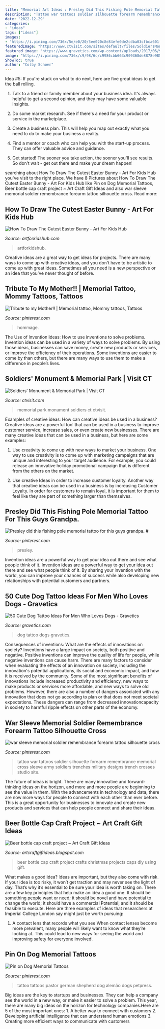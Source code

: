 ```yaml
---
title: "Memorial Art Ideas : Presley Did This Fishing Pole Memorial Tattoo For This Guys Grandpa. #"
description: "Tattoo war tattoos soldier silhouette forearm remembrance memorial cross sleeve army soldiers trenches military designs trench crosses studio site"
date: "2022-12-29"
categories:
- "ideas"
tags: ["ideas"]
images:
- "https://i.pinimg.com/736x/5e/e0/20/5ee020c8e84efe0de2cdba03cfbca601--tribute-mothers.jpg"
featuredImage: "https://www.ctvisit.com/sites/default/files/SoldiersMonument.jpg"
featured_image: "https://www.gravetics.com/wp-content/uploads/2017/06/Snupy-Dog-Abstract.jpg"
image: "https://i.pinimg.com/736x/c9/98/6c/c9986cbb663c909368de8878e985aa53.jpg"
ShowToc: true
author: "Colby Schoen"
---
```



Idea #5:
If you're stuck on what to do next, here are five great ideas to get the ball rolling.
1. Talk to a friend or family member about your business idea. It's always helpful to get a second opinion, and they may have some valuable insights.

2. Do some market research. See if there's a need for your product or service in the marketplace.

3. Create a business plan. This will help you map out exactly what you need to do to make your business a reality.

4. Find a mentor or coach who can help you with the start-up process. They can offer valuable advice and guidance.

5. Get started! The sooner you take action, the sooner you'll see results. So don't wait - get out there and make your dream happen!

	

		
searching about How To Draw The Cutest Easter Bunny - Art For Kids Hub you've visit to the right place. We have 8 Pictures about How To Draw The Cutest Easter Bunny - Art For Kids Hub like Pin on Dog Memorial Tattoos, Beer bottle cap craft project ~ Art Craft Gift Ideas and also war sleeve memorial soldier remembrance forearm tattoo silhouette cross. Read more:
		
    
## How To Draw The Cutest Easter Bunny - Art For Kids Hub

<img loading=lazy src="https://www.artforkidshub.com/wp-content/uploads/2018/03/How-To-Draw-The-Cutest-Easter-Bunny-feature.jpg" onerror="this.onerror=null;this.src='https://tse2.mm.bing.net/th?id=OIP.b15aRm0HMJe2Vn2pdzrGSgHaEK&amp;pid=15.1';" alt="How To Draw The Cutest Easter Bunny - Art For Kids Hub">

_Source: artforkidshub.com_

>artforkidshub. 

	

Creative ideas are a great way to get ideas for projects. There are many ways to come up with creative ideas, and you don't have to be artistic to come up with great ideas. Sometimes all you need is a new perspective or an idea that you've never thought of before.

    
## Tribute To My Mother!! | Memorial Tattoo, Mommy Tattoos, Tattoos

<img loading=lazy src="https://i.pinimg.com/736x/5e/e0/20/5ee020c8e84efe0de2cdba03cfbca601--tribute-mothers.jpg" onerror="this.onerror=null;this.src='https://tse1.mm.bing.net/th?id=OIP.TBgq7ApO9JTofNSiyXj7UAHaLg&amp;pid=15.1';" alt="Tribute to my Mother!! | Memorial tattoo, Mommy tattoos, Tattoos">

_Source: pinterest.com_

>hommage. 

	

The Use of Invention Ideas: How to use inventions to solve problems.
Invention ideas can be used in a variety of ways to solve problems. By using those ideas, businesses can save money, create new products or services, or improve the efficiency of their operations. Some inventions are easier to come by than others, but there are many ways to use them to make a difference in people’s lives.

    
## Soldiers&#039; Monument &amp; Memorial Park | Visit CT

<img loading=lazy src="https://www.ctvisit.com/sites/default/files/SoldiersMonument.jpg" onerror="this.onerror=null;this.src='https://tse2.mm.bing.net/th?id=OIP.V46DZITE26Ioc3_52H07TAHaJ4&amp;pid=15.1';" alt="Soldiers&#039; Monument &amp; Memorial Park | Visit CT">

_Source: ctvisit.com_

>memorial park monument soldiers ct ctvisit. 

	

Examples of creative ideas: How can creative ideas be used in a business?
Creative ideas are a powerful tool that can be used in a business to improve customer service, increase sales, or even create new businesses. There are many creative ideas that can be used in a business, but here are some examples:
1. Use creativity to come up with new ways to market your business. One way to use creativity is to come up with marketing campaigns that are unique and interesting to your target audience. For example, you could release an innovative holiday promotional campaign that is different from the others on the market.

2. Use creative Ideas in order to increase customer loyalty. Another way that creative ideas can be used in a business is by increasing Customer Loyalty. In order for customers to remain loyal, it is important for them to feel like they are part of something larger than themselves.

    
## Presley Did This Fishing Pole Memorial Tattoo For This Guys Grandpa. #

<img loading=lazy src="https://i.pinimg.com/736x/e0/f9/0b/e0f90b87ed026415752817b2a871c19e.jpg" onerror="this.onerror=null;this.src='https://tse1.mm.bing.net/th?id=OIP.ZhrUkQrpwTSF3kCEepYCQQHaLI&amp;pid=15.1';" alt="Presley did this fishing pole memorial tattoo for this guys grandpa. #">

_Source: pinterest.com_

>presley. 

	

Invention ideas are a powerful way to get your idea out there and see what people think of it.
Invention ideas are a powerful way to get your idea out there and see what people think of it. By sharing your invention with the world, you can improve your chances of success while also developing new relationships with potential customers and partners.

    
## 50 Cute Dog Tattoo Ideas For Men Who Loves Dogs - Gravetics

<img loading=lazy src="https://www.gravetics.com/wp-content/uploads/2017/06/Snupy-Dog-Abstract.jpg" onerror="this.onerror=null;this.src='https://tse2.mm.bing.net/th?id=OIP.nbj8cKFVLFVonPon-e02xAHaJ4&amp;pid=15.1';" alt="50 Cute Dog Tattoo Ideas For Men Who Loves Dogs - Gravetics">

_Source: gravetics.com_

>dog tattoo dogs gravetics. 

	

Consequences of inventions: What are the effects of innovations on society?
Inventions have a large impact on society, both positive and negative. Positive inventions can improve the quality of life for people, while negative inventions can cause harm. There are many factors to consider when evaluating the effects of an innovation on society, including the innovation's potential applications, its social and economic impact, and how it is received by the community. Some of the most significant benefits of innovations include increased productivity and efficiency, new ways to make products or services more affordable, and new ways to solve old problems. However, there are also a number of dangers associated with any innovation that does not go according to plan or that does not meet societal expectations. These dangers can range from decreased innovationcapacity in society to harmful ripple effects on other parts of the economy.

    
## War Sleeve Memorial Soldier Remembrance Forearm Tattoo Silhouette Cross

<img loading=lazy src="https://i.pinimg.com/736x/a2/63/0e/a2630e52eaba7f4d09dd5ac5d0987890--trench-soldiers.jpg" onerror="this.onerror=null;this.src='https://tse1.mm.bing.net/th?id=OIP.KjdJecaRH5SXLz67clhE6AHaJ4&amp;pid=15.1';" alt="war sleeve memorial soldier remembrance forearm tattoo silhouette cross">

_Source: pinterest.com_

>tattoo war tattoos soldier silhouette forearm remembrance memorial cross sleeve army soldiers trenches military designs trench crosses studio site. 

	

The future of ideas is bright. There are many innovative and forward-thinking ideas on the horizon, and more and more people are beginning to see the value in them. With the advancements in technology and data, there are now more ways for people to connect with each other than ever before. This is a great opportunity for businesses to innovate and create new products and services that can help people connect and share their ideas.

    
## Beer Bottle Cap Craft Project ~ Art Craft Gift Ideas

<img loading=lazy src="http://3.bp.blogspot.com/-XSFRlThaRRw/VPlxErNr_9I/AAAAAAAAGxk/5vvb7wc3Dj4/s1600/beer%2Bbottle%2Bcap%2Bcraft%2Bideas4.jpg" onerror="this.onerror=null;this.src='https://tse3.mm.bing.net/th?id=OIP.XC3HdBBf0Y1iDpJ7lksC3wHaKM&amp;pid=15.1';" alt="Beer bottle cap craft project ~ Art Craft Gift Ideas">

_Source: artcraftgiftideas.blogspot.com_

>beer bottle cap craft project crafts christmas projects caps diy using gift. 

	

What makes a good idea?
Ideas are important, but they also come with risk. If your idea is too risky, it won’t get traction and may never see the light of day. That’s why it’s essential to be sure your idea is worth taking on. There are a few key principles that help make an idea a good one: It should be something people want or need; it should be novel and have potential to change the world; it should have a commercial Potential; and it should be feasible to execute. Here are three examples of ideas that researchers at Imperial College London say might just be worth pursuing: 
1. A contact lens that records what you see When contact lenses become more prevalent, many people will likely want to know what they’re looking at. This could lead to new ways for seeing the world and improving safety for everyone involved.

    
## Pin On Dog Memorial Tattoos

<img loading=lazy src="https://i.pinimg.com/736x/c9/98/6c/c9986cbb663c909368de8878e985aa53.jpg" onerror="this.onerror=null;this.src='https://tse3.mm.bing.net/th?id=OIP.ULF5E3TrjWETjIM_fmUUXQHaJ4&amp;pid=15.1';" alt="Pin on Dog Memorial Tattoos">

_Source: pinterest.com_

>tattoo tattoos pastor german shepherd dog alemão dogs petpress. 

	

Big ideas are the key to startups and businesses. They can help a company see the world in a new way, or make it easier to solve a problem. This year, there are many big ideas on the horizon for technology companies.Here are 5 of the most important ones: 1. A better way to connect with customers 2. Developing artificial intelligence that can understand human emotions 3. Creating more efficient ways to communicate with customers 
